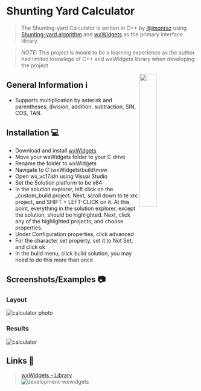 # Shunting Yard Calculator
> The Shunting-yard Calculator is written in C++ by [@jmonraz](https://github.com/jmonraz) using [Shunting-yard algorithm](https://en.wikipedia.org/wiki/Shunting_yard_algorithm) and [wxWidgets](https://www.wxwidgets.org/) as the primary interface library. 

>*NOTE:* This project is meant to be a learning experience as the author had limited knowlege of C++ and wxWidgets library when developing the project



<img src="https://user-images.githubusercontent.com/103001374/219459470-9be8dc8e-6d31-419c-ad37-006a615a0e51.png" img align="right" width=30%>

## General Information ℹ️

- Supports multiplication by asterisk and parentheses, division, addition, subtraction, SIN, COS, TAN.

## Installation 💻

- Download and install [wxWidgets](https://www.wxwidgets.org/downloads/)
- Move your wxWidgets folder to your C drive
- Rename the folder to wxWidgets
- Navigate to C:\wxWidgets\build\msw
- Open wx_vc17.sln using Visual Studio
- Set the Solution platform to be x64
- In the solution explorer, left click on the _custom_build project. Next, scroll down to te xrc project, and SHIFT + LEFT-CLICK on it. At this point, everything in the solution explorer, except the solution, should be highlighted. Next, click any of the highlighted projects, and choose properties.
- Under Configuration properties, click advanced
- For the character set property, set it to Not Set, and click ok
- In the build menu, click build solution, you may need to do this more than once

## Screenshots/Examples 📷

### Layout
![calculator photo](https://user-images.githubusercontent.com/103001374/219457793-d48a0476-6632-46e4-8910-32ad480ddbed.png)

### Results
![calculator](https://user-images.githubusercontent.com/103001374/219457857-07710bcd-7da5-45be-a1b3-9bff8e743dca.gif)


## Links 🔗
> [wxWidgets - Library](https://www.wxwidgets.org/) ![development-wxwidgets](https://user-images.githubusercontent.com/95639661/199485724-1726d764-b71b-41eb-ad08-a7f80b6a52a2.png)

